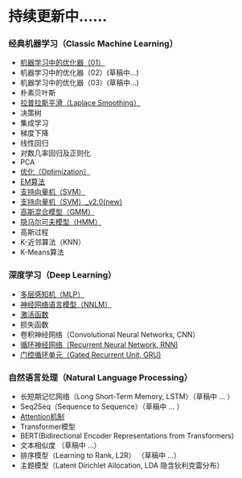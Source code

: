 # 持续更新中......

### 经典机器学习（Classic Machine Learning）
* <a href="https://github.com/SUNBO2019/sunbo2019.github.io/blob/master/GDOA_01.pdf" >机器学习中的优化器（01）</a><br/>
* 机器学习中的优化器（02）(草稿中...) <br/>
* 机器学习中的优化器（03）(草稿中...) <br/>
* 朴素贝叶斯 <br/>
* <a href="https://github.com/SUNBO2019/sunbo2019.github.io/blob/master/laplace_smoothing_20190716.pdf" >拉普拉斯平滑（Laplace Smoothing）</a><br/>
* 决策树 <br/>
* 集成学习 <br/>
* 梯度下降 <br/>
* 线性回归 <br/>
* 对数几率回归及正则化 <br/>
* PCA <br/>
* <a href="https://github.com/SUNBO2019/sunbo2019.github.io/blob/master/Optimization.pdf" target="view_window">优化（Optimization）</a><br/>
* <a href="https://github.com/SUNBO2019/sunbo2019.github.io/blob/master/EM.pdf">EM算法</a><br/>
* <a href="https://github.com/SUNBO2019/sunbo2019.github.io/blob/master/SVM.pdf">支持向量机（SVM）</a><br/>
* <a href="https://github.com/SUNBO2019/sunbo2019.github.io/blob/master/SVM_v2.0.pdf">支持向量机（SVM）_v2.0(new)</a><br/>
* <a href="https://github.com/SUNBO2019/sunbo2019.github.io/blob/master/GMM.pdf">高斯混合模型（GMM）</a><br/>
* <a href="https://github.com/SUNBO2019/sunbo2019.github.io/blob/master/HMM.pdf" target="view_window">隐马尔可夫模型（HMM）</a><br/>
* 高斯过程 <br/>
* K-近邻算法（KNN） <br/>
* K-Means算法 <br/>

### 深度学习（Deep Learning）

* <a href="https://github.com/SUNBO2019/sunbo2019.github.io/blob/master/MLP.pdf">多层感知机（MLP）</a><br/>
* <a href="https://github.com/SUNBO2019/sunbo2019.github.io/blob/master/NNLM.pdf">神经网络语言模型（NNLM）</a><br/>
* <a href="https://github.com/SUNBO2019/sunbo2019.github.io/blob/master/Activation_Function.pdf">激活函数</a><br/>
* 损失函数 <br/>
* 卷积神经网络（Convolutional Neural Networks, CNN）<br/>
* <a href="https://github.com/SUNBO2019/sunbo2019.github.io/blob/master/RNN.pdf">循环神经网络（Recurrent Neural Network, RNN)</a><br/>
* <a href="https://github.com/SUNBO2019/sunbo2019.github.io/blob/master/GRU.pdf">门控循环单元（Gated Recurrent Unit, GRU)</a><br/>

### 自然语言处理（Natural Language Processing）
* 长短期记忆网络（Long Short-Term Memory, LSTM）（草稿中 ... ）<br/>
* Seq2Seq（Sequence to Sequence）（草稿中 ... ）<br/>
* <a href="https://github.com/SUNBO2019/sunbo2019.github.io/blob/master/Attention_v2.pdf">Attention机制</a><br/>
* Transformer模型<br/>
* BERT(Bidirectional Encoder Representations from Transformers) <br/>
* 文本相似度 （草稿中 ...）<br/>
* 排序模型（Learning to Rank,  L2R） （草稿中 ...）<br/>
* 主题模型（Latent Dirichlet Allocation, LDA 隐含狄利克雷分布）<br/>

